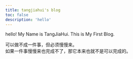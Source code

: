 ```yaml
---
title: tangjiahui's blog
toc: false
description: 'hello'
---
```


<div style="text-align: left;"> 
  hello! My Name is TangJiaHui. This is My First Blog.

  可以做不成一件事，但必须慢慢来。  
  如果一件事慢慢来也完成不了，那它本来也就不是可以完成的。
</div>


